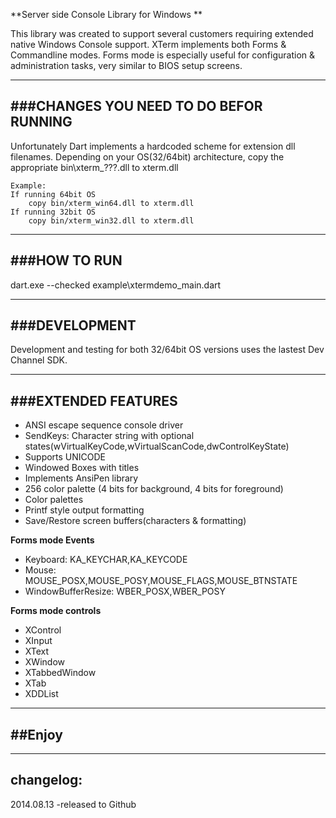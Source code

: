 
**Server side Console Library for Windows **

This library was created to support several customers requiring extended native Windows Console support.
XTerm implements both Forms & Commandline modes. Forms mode is especially useful for configuration &
administration tasks, very similar to BIOS setup screens.

------------------------------------
###CHANGES YOU NEED TO DO BEFOR RUNNING
------------------------------------
Unfortunately Dart implements a hardcoded scheme for extension dll filenames. Depending on your OS(32/64bit) architecture, copy the appropriate bin\xterm_???.dll to xterm.dll 
	
	Example:
	If running 64bit OS
		copy bin/xterm_win64.dll to xterm.dll
	If running 32bit OS
		copy bin/xterm_win32.dll to xterm.dll

------------------------------------
###HOW TO RUN
----------

dart.exe --checked  example\xtermdemo_main.dart
 
------------------------------------
###DEVELOPMENT
----------

Development and testing for both 32/64bit OS versions uses the lastest Dev Channel SDK.  
 
------------------------------------

###EXTENDED FEATURES
----------
- ANSI escape sequence console driver
- SendKeys: Character string with optional states(wVirtualKeyCode,wVirtualScanCode,dwControlKeyState)
- Supports UNICODE
- Windowed Boxes with titles
- Implements AnsiPen library
- 256 color palette (4 bits for background, 4 bits for foreground)
- Color palettes
- Printf style output formatting
- Save/Restore screen buffers(characters & formatting)

**Forms mode Events**
- Keyboard: KA_KEYCHAR,KA_KEYCODE
- Mouse: MOUSE_POSX,MOUSE_POSY,MOUSE_FLAGS,MOUSE_BTNSTATE
- WindowBufferResize: WBER_POSX,WBER_POSY

**Forms mode controls**
- XControl
- XInput
- XText
- XWindow
- XTabbedWindow
- XTab
- XDDList

-------
##Enjoy
-------

------------------------------------
changelog:
----------

 2014.08.13 -released to Github
